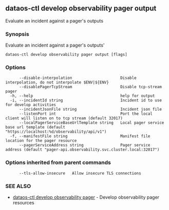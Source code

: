 ## dataos-ctl develop observability pager output

Evaluate an incident against a pager's outputs

### Synopsis

Evaluate an incident against a pager's outputs'

```
dataos-ctl develop observability pager output [flags]
```

### Options

```
      --disable-interpolation                     Disable interpolation, do not interpolate $ENV|${ENV}
      --disablePagerTcpStream                     Disable tcp-stream pager
  -h, --help                                      help for output
  -i, --incidentId string                         Incident id to use for develop activities
      --incidentJsonFile string                   Incident json file
      --listenPort int                            Port the local client will listen on to tcp stream (default 32017)
      --localPagerServiceBaseUrlTemplate string   Local pager service base url template (default "https://localhost:%d/observability/api/v1")
  -f, --manifestFile string                       Manifest file location for the pager resource
      --pagerServiceAddress string                Pager service address (default "pager-api.observability.svc.cluster.local:32017")
```

### Options inherited from parent commands

```
      --tls-allow-insecure   Allow insecure TLS connections
```

### SEE ALSO

* [dataos-ctl develop observability pager](dataos-ctl_develop_observability_pager.md)	 - Develop observability pager resources

